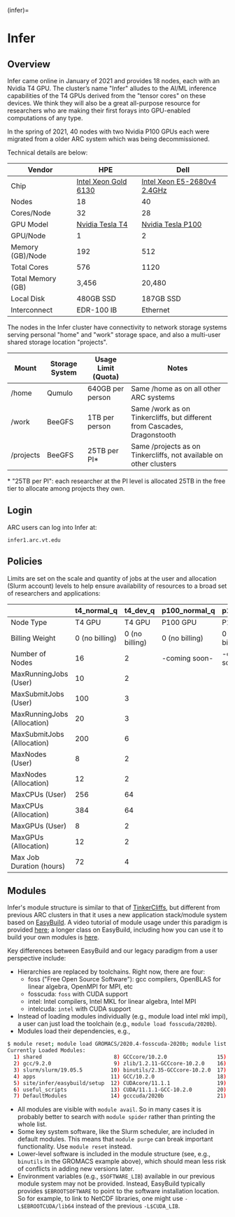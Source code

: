 (infer)=

# Infer #

## Overview ##
Infer came online in January of 2021 and provides 18 nodes, each with an Nvidia T4 GPU. The cluster’s name "Infer" alludes to the AI/ML inference capabilities of the T4 GPUs derived from the "tensor cores" on these devices. We think they will also be a great all-purpose resource for researchers who are making their first forays into GPU-enabled computations of any type.

In the spring of 2021, 40 nodes with two Nvidia P100 GPUs each were migrated from a older ARC system which was being decommissioned.

Technical details are below:

| Vendor | HPE | Dell
| ------------ | ------------ | ------------ |
| Chip | [Intel Xeon Gold 6130](https://en.wikichip.org/wiki/intel/xeon_gold/6130 "Intel Xeon Intel Xeon Gold 6130") | [Intel Xeon E5-2680v4 2.4GHz](https://en.wikichip.org/wiki/intel/xeon_e5/e5-2680_v4) |
| Nodes | 18 | 40 |
| Cores/Node | 32 | 28 |
| GPU Model | [Nvidia Tesla T4](https://www.nvidia.com/en-us/data-center/tesla-t4/ "Nvidia Tesla T4") | [Nvidia Tesla P100](https://www.nvidia.com/en-us/data-center/tesla-p100/)
| GPU/Node | 1 | 2 |
| Memory (GB)/Node | 192 | 512 |
| Total Cores | 576 | 1120 |
| Total Memory (GB) | 3,456 | 20,480 |
| Local Disk | 480GB SSD | 187GB SSD |
| Interconnect | EDR-100 IB | Ethernet |

The nodes in the Infer cluster have connectivity to network storage systems serving personal "home" and "work" storage space, and also a multi-user shared storage location "projects".

| Mount | Storage System | Usage Limit (Quota) | Notes |
| ------------ | ------------ | ------------ |------------ |
| /home | Qumulo | 640GB per person | Same /home as on all other ARC systems |
| /work | BeeGFS | 1TB per person | Same /work as on Tinkercliffs, but different from Cascades, Dragonstooth |
| /projects | BeeGFS | 25TB per PI\* | Same /projects as on Tinkercliffs, not available on other clusters |

\* "25TB per PI": each researcher at the PI level is allocated 25TB in the free tier to allocate among projects they own.


## Login ##
ARC users can log into Infer at:

`infer1.arc.vt.edu`

<!-- For testing purposes, all users will be alloted 240 core-hours each month in the "personal" allocation. Researchers at the PI level are able to request resource allocations in the "free" tier (usage fully subsidized by VT) and can allocate 600,000 monthly billing units (normal_q core-hours) among their projects.

To do this, log in to the ARC allocation portal https://coldfront.arc.vt.edu,
 - select or create a project
 - click the "+ Request Resource Allocation" button
 - Choose the "Compute (Free) (Cluster)" allocation type

Usage needs in excess of 600,000 monthly billing units can be purchased via the [ARC Cost Center](https://arc.vt.edu/arc-investment-computing-and-cost-center/ "ARC Cost Center").
-->


## Policies ##
Limits are set on the scale and quantity of jobs at the user and allocation (Slurm account) levels to help ensure availability of resources to a broad set of researchers and applications:

| | t4_normal_q | t4_dev_q | p100_normal_q | p100_dev_q |
| ------------ | ------------ | ------------ | ------------ | ------------ |
| Node Type | T4 GPU | T4 GPU | P100 GPU | P100 GPU |
| Billing Weight | 0 (no billing) | 0 (no billing) | 0 (no billing) | 0 (no billing) |
| Number of Nodes | 16 | 2 | -coming soon- | -coming soon- |
| MaxRunningJobs (User) | 10 | 2 | | |
| MaxSubmitJobs (User) | 100 | 3 | | |
| MaxRunningJobs (Allocation) | 20 | 3 | | |
| MaxSubmitJobs (Allocation) | 200 | 6 | | |
| MaxNodes (User) | 8 | 2 | | |
| MaxNodes (Allocation) | 12 | 2 | | |
| MaxCPUs (User) | 256 | 64 | | |
| MaxCPUs (Allocation) | 384 | 64 | | |
| MaxGPUs (User) | 8 | 2 | | |
| MaxGPUs (Allocation) | 12 | 2 | | |
| Max Job Duration (hours) | 72 | 4 | | |


## Modules ##
Infer's module structure is similar to that of [TinkerCliffs](tinkercliffs), but  different from previous ARC clusters in that it uses a new application stack/module system based on [EasyBuild](https://easybuild.readthedocs.io "EasyBuild"). <!-- Our old application stack was home-grown and involved a fair amount of overhead in getting new modules - e.g., new versions of a package - installed. EasyBuild streamlines a lot of that work and should also make it trivial in some cases for users to install their own versions of packages if they so desire.--> A video tutorial of module usage under this paradigm is provided [here](https://video.vt.edu/media/ARCA+Using+modules+to+access+software+packages+%28EasyBuild+version%29/0_nhj2cdjy/176584251 "here"); a longer class on EasyBuild, including how you can use it to build your own modules is [here](https://video.vt.edu/media/Using+EasyBuild+to+Access+and+Compile+Scientific+Software/1_jfcy5kc1/176584251 "here"). 

Key differences between EasyBuild and our legacy paradigm from a user perspective include:
* Hierarchies are replaced by toolchains. Right now, there are four:
    * foss ("Free Open Source Software"): gcc compilers, OpenBLAS for linear algebra, OpenMPI for MPI, etc
    * fosscuda: `foss` with CUDA support
    * intel: Intel compilers, Intel MKL for linear algebra, Intel MPI
    * intelcuda: `intel` with CUDA support
* Instead of loading modules individually (e.g., module load intel mkl impi), a user can just load the toolchain (e.g., `module load fosscuda/2020b`).
* Modules load their dependencies, e.g.,
```bash
$ module reset; module load GROMACS/2020.4-fosscuda-2020b; module list
Currently Loaded Modules:
  1) shared                       8) GCCcore/10.2.0                15) numactl/2.0.13-GCCcore-10.2.0     22) GDRCopy/2.1-GCCcore-10.2.0-CUDA-11.1.1  29) FFTW/3.3.8-gompic-2020b
  2) gcc/9.2.0                    9) zlib/1.2.11-GCCcore-10.2.0    16) XZ/5.2.5-GCCcore-10.2.0           23) UCX/1.9.0-GCCcore-10.2.0-CUDA-11.1.1    30) ScaLAPACK/2.1.0-gompic-2020b
  3) slurm/slurm/19.05.5         10) binutils/2.35-GCCcore-10.2.0  17) libxml2/2.9.10-GCCcore-10.2.0     24) libfabric/1.11.0-GCCcore-10.2.0         31) fosscuda/2020b
  4) apps                        11) GCC/10.2.0                    18) libpciaccess/0.16-GCCcore-10.2.0  25) PMIx/3.1.5-GCCcore-10.2.0               32) GROMACS/2020.4-fosscuda-2020b
  5) site/infer/easybuild/setup  12) CUDAcore/11.1.1               19) hwloc/2.2.0-GCCcore-10.2.0        26) OpenMPI/4.0.5-gcccuda-2020b
  6) useful_scripts              13) CUDA/11.1.1-GCC-10.2.0        20) libevent/2.1.12-GCCcore-10.2.0    27) OpenBLAS/0.3.12-GCC-10.2.0
  7) DefaultModules              14) gcccuda/2020b                 21) Check/0.15.2-GCCcore-10.2.0       28) gompic/2020b
```

* All modules are visible with `module avail`. So in many cases it is probably better to search with `module spider` rather than printing the whole list.
* Some key system software, like the Slurm scheduler, are included in default modules. This means that `module purge` can break important functionality. Use `module reset` instead.
* Lower-level software is included in the module structure (see, e.g., `binutils` in the GROMACS example above), which should mean less risk of conflicts in adding new versions later.
* Environment variables (e.g., `$SOFTWARE_LIB`) available in our previous module system may not be provided. Instead, EasyBuild typically provides `$EBROOTSOFTWARE` to point to the software installation location. So for example, to link to NetCDF libraries, one might use `-L$EBROOTCUDA/lib64` instead of the previous `-L$CUDA_LIB`.
